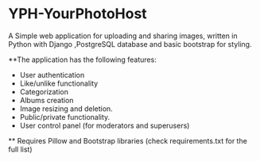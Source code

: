 # YPH-YourPhotoHost
A Simple web application for uploading and sharing images, written in Python with Django ,PostgreSQL database and basic bootstrap for styling. 


**The application has the following features: 
- User authentication 
- Like/unlike functionality
- Categorization
- Albums creation
- Image resizing and deletion.
- Public/private functionality.
- User control panel (for moderators and superusers)

** Requires Pillow and Bootstrap libraries (check requirements.txt for the full list)
